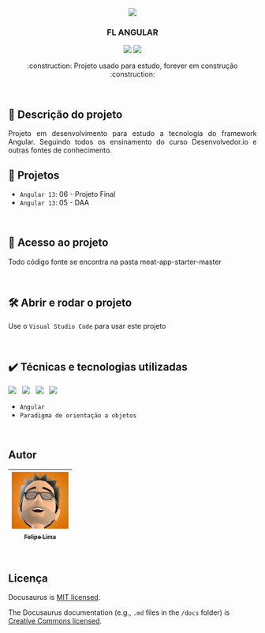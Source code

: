 <p align="center"><img src="https://raw.githubusercontent.com/felip3fl/FL_ANGULAR/c646cd02931608f9ed5dfcdd4bd6f9c0aa0ed09a/Material/Icon/angular-icon-seeklogo.svg" width="170" align="center"></p>
<h3 align="center">FL ANGULAR</h3>
<p align="center">
<img src="https://img.shields.io/badge/STATUS-EM%20DESENVOLVIMENTO-f529a0">
<img src="https://img.shields.io/badge/PROJECT%20VERSION-1.0.0-8a12f1">
</p>
<p align="center"> 
    :construction:  Projeto usado para estudo, forever em construção  :construction:
</p>

<BR>

## 📃 Descrição do projeto

<p align="justify">
 Projeto em desenvolvimento para estudo a tecnologia do framework Angular. Seguindo todos os ensinamento do curso Desenvolvedor.io e outras fontes de conhecimento.


<BR>

## :hammer: Projetos

- `Angular 13`: 06 - Projeto Final
- `Angular 13`: 05 - DAA

<BR>

## 📁 Acesso ao projeto

Todo código fonte se encontra na pasta meat-app-starter-master

<BR>

## 🛠️ Abrir e rodar o projeto

Use o ``Visual Studio Code`` para usar este projeto

<BR>

## ✔️ Técnicas e tecnologias utilizadas

<p align="justify">
<img width="86" src="https://raw.githubusercontent.com/felip3fl/FL_ANGULAR/c646cd02931608f9ed5dfcdd4bd6f9c0aa0ed09a/Material/Icon/angular-icon-seeklogo.svg">
&nbsp;&nbsp;<img width="90" src="https://cdn.jsdelivr.net/gh/devicons/devicon/icons/git/git-original.svg">
&nbsp;&nbsp;<img width="90"  src="https://cdn.jsdelivr.net/gh/devicons/devicon/icons/typescript/typescript-original.svg">
&nbsp;&nbsp;<img width="90" src="https://cdn.jsdelivr.net/gh/devicons/devicon/icons/vscode/vscode-original.svg">
</p>

- ``Angular``
- ``Paradigma de orientação a objetos``

<BR>

## Autor

| [<img src="https://github.com/felip3fl/felip3fl/blob/main/Material/Nick/nick1.jpg?raw=true" width=115><br><sub>Felipe Lima</sub>](https://github.com/felip3fl) | 
| :---: 
  
<BR>
  
## Licença

Docusaurus is [MIT licensed](./LICENSE).

The Docusaurus documentation (e.g., `.md` files in the `/docs` folder) is [Creative Commons licensed](./LICENSE-docs).
